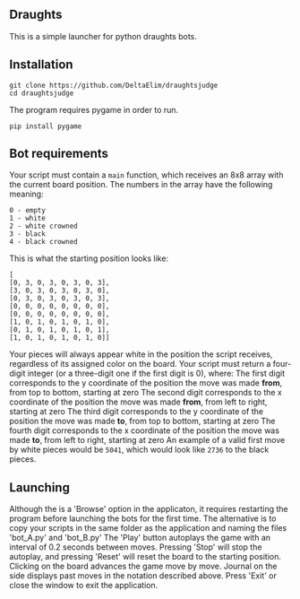 ## Draughts
This is a simple launcher for python draughts bots.
## Installation
```
git clone https://github.com/DeltaElim/draughtsjudge
cd draughtsjudge
```
The program requires pygame in order to run.
```
pip install pygame
```
## Bot requirements
Your script must contain a ```main``` function, which receives an 8x8 array with the current board position. The numbers in the array have the following meaning:
```
0 - empty
1 - white
2 - white crowned
3 - black
4 - black crowned
```
This is what the starting position looks like:
```
[
[0, 3, 0, 3, 0, 3, 0, 3],
[3, 0, 3, 0, 3, 0, 3, 0],
[0, 3, 0, 3, 0, 3, 0, 3],
[0, 0, 0, 0, 0, 0, 0, 0],
[0, 0, 0, 0, 0, 0, 0, 0],
[1, 0, 1, 0, 1, 0, 1, 0],
[0, 1, 0, 1, 0, 1, 0, 1],
[1, 0, 1, 0, 1, 0, 1, 0]]
```
Your pieces will always appear white in the position the script receives, regardless of its assigned color on the board.
Your script must return a four-digit integer (or a three-digit one if the first digit is 0), where:
The first digit corresponds to the y coordinate of the position the move was made **from**, from top to bottom, starting at zero
The second digit corresponds to the x coordinate of the position the move was made **from**, from left to right, starting at zero
The third digit corresponds to the y coordinate of the position the move was made **to**, from top to bottom, starting at zero
The fourth digit corresponds to the x coordinate of the position the move was made **to**, from left to right, starting at zero
An example of a valid first move by white pieces would be ```5041```, which would look like ```2736``` to the black pieces.
## Launching
Although the is a 'Browse' option in the applicaton, it requires restarting the program before launching the bots for the first time. The alternative is to copy your scripts in the same folder as the application and naming the files 'bot_A.py' and 'bot_B.py'
The 'Play' button autoplays the game with an interval of 0.2 seconds between moves. Pressing 'Stop' will stop the autoplay, and pressing 'Reset' will reset the board to the starting position. Clicking on the board advances the game move by move. Journal on the side displays past moves in the notation described above.
Press 'Exit' or close the window to exit the application.
